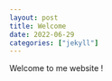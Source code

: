 ```yaml
---
layout: post
title: Welcome
date: 2022-06-29
categories: ["jekyll"]
---
```


Welcome to me website !